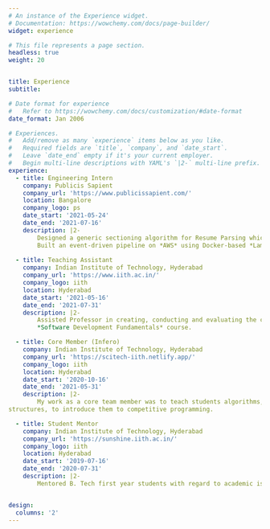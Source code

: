 ```yaml
---
# An instance of the Experience widget.
# Documentation: https://wowchemy.com/docs/page-builder/
widget: experience

# This file represents a page section.
headless: true
weight: 20


title: Experience
subtitle:

# Date format for experience
#   Refer to https://wowchemy.com/docs/customization/#date-format
date_format: Jan 2006

# Experiences.
#   Add/remove as many `experience` items below as you like.
#   Required fields are `title`, `company`, and `date_start`.
#   Leave `date_end` empty if it's your current employer.
#   Begin multi-line descriptions with YAML's `|2-` multi-line prefix.
experience:
  - title: Engineering Intern
    company: Publicis Sapient
    company_url: 'https://www.publicissapient.com/'
    location: Bangalore
    company_logo: ps
    date_start: '2021-05-24'
    date_end: '2021-07-16'
    description: |2-
        Designed a generic sectioning algorithm for Resume Parsing which parses various kinds of resumes
        Built an event-driven pipeline on *AWS* using Docker-based *Lambda* functions and Amazon *SQS*.
        
  - title: Teaching Assistant
    company: Indian Institute of Technology, Hyderabad
    company_url: 'https://www.iith.ac.in/'
    company_logo: iith
    location: Hyderabad 
    date_start: '2021-05-16'
    date_end: '2021-07-31'
    description: |2-
        Assisted Professor in creating, conducting and evaluating the course work of all students in 
        *Software Development Fundamentals* course.

  - title: Core Member (Infero)
    company: Indian Institute of Technology, Hyderabad
    company_url: 'https://scitech-iith.netlify.app/'
    company_logo: iith
    location: Hyderabad 
    date_start: '2020-10-16'
    date_end: '2021-05-31'
    description: |2-
        My work as a core team member was to teach students algorithms, data
structures, to introduce them to competitive programming.

  - title: Student Mentor 
    company: Indian Institute of Technology, Hyderabad
    company_url: 'https://sunshine.iith.ac.in/'
    company_logo: iith
    location: Hyderabad 
    date_start: '2019-07-16'
    date_end: '2020-07-31'
    description: |2-
        Mentored B. Tech first year students with regard to academic issues and general life at IIT Hyderabad.


design:
  columns: '2'
---
```

